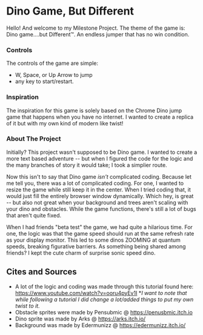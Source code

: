 # Dino Game, But Different
Hello! And welcome to my Milestone Project. The theme of the game is: Dino game....but Different™️. An endless jumper that has no win condition.

### Controls
The controls of the game are simple:
- W, Space, or Up Arrow to jump
- any key to start/restart.

### Inspiration
The inspiration for this game is solely based on the Chrome Dino jump game that happens when you have no internet. I wanted to create a replica of it but with my own kind of modern like twist!

### About The Project
Initially? This project wasn't supposed to be Dino game. I wanted to create a more text based adventure -- but when I figured the code for the logic and the many branches of story it would take; I took a simplier route.

Now this isn't to say that Dino game *isn't* complicated coding. Because let me tell you, there was a lot of complicated coding. For one, I wanted to resize the game while still keep it in the center. When I tried coding that, it would just fill the entirely browser window dynamically. Which hey, is great -- but also not great when your background and trees aren't scaling with your dino and obstacles. While the game functions, there's still a lot of bugs that aren't quite fixed.

When I had friends "beta test" the game, we had quite a hilarious time. For one, the logic was that the game speed should run at the same refresh rate as your display monitor. This led to some dinos ZOOMING at quantum speeds, breaking figurative barriers. As something being shared among friends? I kept the cute charm of surprise sonic speed dino.

## Cites and Sources
- A lot of the logic and coding was made through this tutorial found here: https://www.youtube.com/watch?v=ooru4pyEv1I **I want to note that while following a tutorial I did change a lot/added things to put my own twist to it.*
- Obstacle sprites were made by Pensubmic @ https://penusbmic.itch.io
- Dino sprite was made by Arks @ https://arks.itch.io/
- Background was made by Edermunizz @ https://edermunizz.itch.io/
